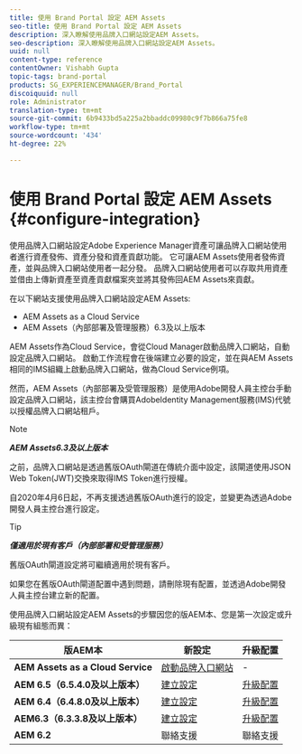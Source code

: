 ```yaml
---
title: 使用 Brand Portal 設定 AEM Assets
seo-title: 使用 Brand Portal 設定 AEM Assets
description: 深入瞭解使用品牌入口網站設定AEM Assets。
seo-description: 深入瞭解使用品牌入口網站設定AEM Assets。
uuid: null
content-type: reference
contentOwner: Vishabh Gupta
topic-tags: brand-portal
products: SG_EXPERIENCEMANAGER/Brand_Portal
discoiquuid: null
role: Administrator
translation-type: tm+mt
source-git-commit: 6b9433bd5a225a2bbaddc09980c9f7b866a75fe8
workflow-type: tm+mt
source-wordcount: '434'
ht-degree: 22%

---
```



# 使用 Brand Portal 設定 AEM Assets {#configure-integration}

使用品牌入口網站設定Adobe Experience Manager資產可讓品牌入口網站使用者進行資產發佈、資產分發和資產貢獻功能。 它可讓AEM Assets使用者發佈資產，並與品牌入口網站使用者一起分發。 品牌入口網站使用者可以存取共用資產並借由上傳新資產至資產貢獻檔案夾並將其發佈回AEM Assets來貢獻。

在以下網站支援使用品牌入口網站設定AEM Assets:
* AEM Assets as a Cloud Service 
* AEM Assets（內部部署及管理服務）6.3及以上版本

AEM Assets作為Cloud Service，會從Cloud Manager啟動品牌入口網站，自動設定品牌入口網站。 啟動工作流程會在後端建立必要的設定，並在與AEM Assets相同的IMS組織上啟動品牌入口網站，做為Cloud Service例項。

然而，AEM Assets（內部部署及受管理服務）是使用Adobe開發人員主控台手動設定品牌入口網站，該主控台會購買AdobeIdentity Management服務(IMS)代號以授權品牌入口網站租戶。

>[!NOTE]
>
>***AEM Assets6.3及以上版本***
>
>之前，品牌入口網站是透過舊版OAuth閘道在傳統介面中設定，該閘道使用JSON Web Token(JWT)交換來取得IMS Token進行授權。
>
>自2020年4月6日起，不再支援透過舊版OAuth進行的設定，並變更為透過Adobe開發人員主控台進行設定。


>[!TIP]
>
>***僅適用於現有客戶（內部部署和受管理服務）***
>
>舊版OAuth閘道設定將可繼續適用於現有客戶。
>
>如果您在舊版OAuth閘道配置中遇到問題，請刪除現有配置，並透過Adobe開發人員主控台建立新的配置。

使用品牌入口網站設定AEM Assets的步驟因您的版AEM本、您是第一次設定或升級現有組態而異：

| **版AEM本** | **新設定** | **升級配置** |
|---|---|---|
| **AEM Assets as a Cloud Service** | [啟動品牌入口網站](https://docs.adobe.com/content/help/zh-Hant/experience-manager-cloud-service/assets/brand-portal/configure-aem-assets-with-brand-portal.html) | - |
| **AEM 6.5（6.5.4.0及以上版本）** | [建立設定](https://docs.adobe.com/content/help/zh-Hant/experience-manager-65/assets/brandportal/configure-aem-assets-with-brand-portal.html) | [升級配置](https://docs.adobe.com/content/help/zh-Hant/experience-manager-65/assets/brandportal/configure-aem-assets-with-brand-portal.html#upgrade-integration-65) |
| **AEM 6.4（6.4.8.0及以上版本）** | [建立設定](https://docs.adobe.com/content/help/zh-Hant/experience-manager-64/assets/brandportal/configure-aem-assets-with-brand-portal.html) | [升級配置](https://docs.adobe.com/content/help/zh-Hant/experience-manager-64/assets/brandportal/configure-aem-assets-with-brand-portal.html#upgrade-integration-64) |
| **AEM6.3（6.3.3.8及以上版本）** | [建立設定](https://helpx.adobe.com/tw/experience-manager/6-3/assets/using/brand-portal-configuring-integration.html) | [升級配置](https://helpx.adobe.com/experience-manager/6-3/assets/using/brand-portal-configuring-integration.html#Upgradeconfiguration) |
| **AEM 6.2** | 聯絡支援 | 聯絡支援 |
